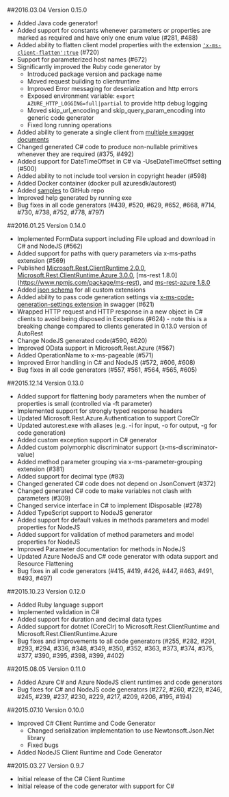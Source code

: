 ##2016.03.04 Version 0.15.0
* Added Java code generator!
* Added support for constants whenever parameters or properties are marked as required and have only one enum value (#281, #488)
* Added ability to flatten client model properties with the extension [`'x-ms-client-flatten':true`](https://github.com/Azure/autorest/blob/master/Documentation/swagger-extensions.md#x-ms-client-flatten) (#720)
* Support for parameterized host names (#672)
* Significantly improved the Ruby code generator by 
  * Introduced package version and package name
  * Moved request building to clientruntime
  * Improved Error messaging for deserialization and http errors
  * Exposed environment variable: `export AZURE_HTTP_LOGGING=full|partial` to provide http debug logging
  * Moved skip_url_encoding and skip_query_param_encoding into generic code generator
  * Fixed long running operations
* Added ability to generate a single client from [multiple swagger documents](https://github.com/Azure/autorest/blob/master/Documentation/defining-clients-swagger.md#composite-clients)
* Changed generated C# code to produce non-nullable primitives whenever they are required (#375, #492)
* Added support for DateTimeOffset in C# via -UseDateTimeOffset setting (#500)
* Added ability to not include tool version in copyright header (#598)
* Added Docker container (docker pull azuresdk/autorest)
* Added [samples](https://github.com/Azure/autorest/tree/master/Samples) to GitHub repo 
* Improved help generated by running exe
* Bug fixes in all code generators (#439, #520, #629, #652, #668, #714, #730, #738, #752, #778, #797)


##2016.01.25 Version 0.14.0
* Implemented FormData support including File upload and download in C# and NodeJS (#562)
* Added support for paths with query parameters via x-ms-paths extension (#569)
* Published [Microsoft.Rest.ClientRuntime 2.0.0](https://www.nuget.org/packages/Microsoft.Rest.ClientRuntime/2.0.0), [Microsoft.Rest.ClientRuntime.Azure 3.0.0](https://www.nuget.org/packages/Microsoft.Rest.ClientRuntime.Azure/3.0.0), [ms-rest 1.8.0] (https://www.npmjs.com/package/ms-rest), and [ms-rest-azure 1.8.0](https://www.npmjs.com/package/ms-rest-azure)
* Added [json schema](https://github.com/Azure/autorest/blob/master/schema/swagger-extensions.json) for all custom extensions
* Added ability to pass code generation settings via [x-ms-code-generation-settings extension](https://github.com/Azure/autorest/blob/master/Documentation/swagger-extensions.md#x-ms-code-generation-settings) in swagger (#621)
* Wrapped HTTP request and HTTP response in a new object in C# clients to avoid being disposed in Exceptions (#624) - note this is a breaking change compared to clients generated in 0.13.0 version of AutoRest
* Change NodeJS generated code(#590, #620)
* Improved OData support in Microsoft.Rest.Azure (#567)
* Added OperationName to x-ms-pageable (#571)
* Improved Error handling in C# and NodeJS (#572, #606, #608)
* Bug fixes in all code generators (#557, #561, #564, #565, #605)

##2015.12.14 Version 0.13.0
* Added support for flattening body parameters when the number of properties is small (controlled via -ft parameter)
* Implemented support for strongly typed response headers
* Updated Microsoft.Rest.Azure.Authentication to support CoreClr
* Updated autorest.exe with aliases (e.g. -i for input, -o for output, -g for code generation)
* Added custom exception support in C# generator
* Added custom polymorphic discriminator support (x-ms-discriminator-value)
* Added method parameter grouping via x-ms-parameter-grouping extension (#381)
* Added support for decimal type (#83)
* Changed generated C# code does not depend on JsonConvert (#372)
* Changed generated C# code to make variables not clash with parameters (#309)
* Changed service interface in C# to implement IDisposable (#278)
* Added TypeScript support to NodeJS generator
* Added support for default values in methods parameters and model properties for NodeJS
* Added support for validation of method parameters and model properties for NodeJS
* Improved Parameter documentation for methods in NodeJS
* Updated Azure NodeJS and C# code generator with odata support and Resource Flattening
* Bug fixes in all code generators (#415, #419, #426, #447, #463, #491, #493, #497)
  
##2015.10.23 Version 0.12.0
* Added Ruby language support
* Implemented validation in C#
* Added support for duration and decimal data types
* Added support for dotnet (CoreClr) to Microsoft.Rest.ClientRuntime and Microsoft.Rest.ClientRuntime.Azure
* Bug fixes and improvements to all code generators (#255, #282, #291, #293, #294, #336, #348, #349, #350, #352, #363, #373, #374, #375, #377, #390, #395, #398, #399, #402)

##2015.08.05 Version 0.11.0
* Added Azure C# and Azure NodeJS client runtimes and code generators
* Bug fixes for C# and NodeJS code generators (#272, #260, #229, #246, #245, #239, #237, #230, #229, #217, #209, #206, #195, #194)

##2015.07.10 Version 0.10.0
* Improved C# Client Runtime and Code Generator
    * Changed serialization implementation to use Newtonsoft.Json.Net library
    * Fixed bugs
* Added NodeJS Client Runtime and Code Generator

##2015.03.27 Version 0.9.7
* Initial release of the C# Client Runtime 
* Initial release of the code generator with support for C# 

